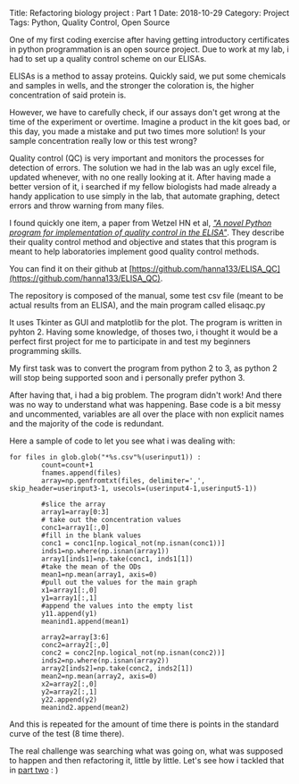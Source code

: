 Title: Refactoring biology project : Part 1
Date: 2018-10-29
Category: Project
Tags: Python, Quality Control, Open Source

One of my first coding exercise after having getting introductory certificates in python programmation
is an open source project. Due to work at my lab, i had to set up a quality control scheme on our ELISAs.

ELISAs is a method to assay proteins. Quickly said, we put some chemicals and samples in wells, 
and the stronger the coloration is, the higher concentration of said protein is. 

However, we have to carefully check, if our assays don't get wrong at the time of the experiment or 
overtime. Imagine a product in the kit goes bad, or this day, you made a mistake and put two times 
more solution! Is your sample concentration really low or this test wrong?

Quality control (QC) is very important and monitors the processes for detection of errors. The solution
we had in the lab was an ugly excel file, updated whenever, with no one really looking at it. After 
having made a better version of it, i searched if my fellow biologists had made already a handy 
application to use simply in the lab, that automate graphing, detect errors and throw warning from 
many files.

I found quickly one item, a paper from Wetzel HN et al, [*"A novel Python program for implementation of quality
control in the ELISA"*](https://www.ncbi.nlm.nih.gov/pubmed/28579365). They describe their quality control
method and objective and states that this program is meant to help laboratories implement good quality control
methods. 

You can find it on their github at [https://github.com/hanna133/ELISA_QC](https://github.com/hanna133/ELISA_QC). 

The repository is composed of the manual, some test csv file (meant to be actual results from an ELISA), and the
main program called elisaqc.py

It uses Tkinter as GUI and matplotlib for the plot. The program is written in pyhton 2. Having some knowledge,
of thoses two, i thought it would be a perfect first project for me to participate in and test
my beginners programming skills.

My first task was to convert the program from python 2 to 3, as python 2 will stop being supported soon and i 
personally prefer python 3. 

After having that, i had a big problem. The program didn't work! And there was no way to understand what was
happening. Base code is a bit messy and uncommented, variables are all over the place with non explicit names 
and the majority of the code is redundant. 

Here a sample of code to let you see what i was dealing with: 
~~~~
for files in glob.glob("*%s.csv"%(userinput1)) :
		count=count+1
		fnames.append(files)
		array=np.genfromtxt(files, delimiter=',', skip_header=userinput3-1, usecols=(userinput4-1,userinput5-1))

		#slice the array
		array1=array[0:3]
		# take out the concentration values
		conc1=array1[:,0]
		#fill in the blank values
		conc1 = conc1[np.logical_not(np.isnan(conc1))]
		inds1=np.where(np.isnan(array1))
		array1[inds1]=np.take(conc1, inds1[1])
		#take the mean of the ODs
		mean1=np.mean(array1, axis=0)
		#pull out the values for the main graph
		x1=array1[:,0]
		y1=array1[:,1]	
		#append the values into the empty list
		y11.append(y1)
		meanind1.append(mean1)

		array2=array[3:6]
		conc2=array2[:,0]
		conc2 = conc2[np.logical_not(np.isnan(conc2))]
		inds2=np.where(np.isnan(array2))
		array2[inds2]=np.take(conc2, inds2[1])
		mean2=np.mean(array2, axis=0)
		x2=array2[:,0]
		y2=array2[:,1]	
		y22.append(y2)
		meanind2.append(mean2)
~~~~

And this is repeated for the amount of time there is points in the standard curve of the test (8 time there). 

The real challenge was searching what was going on, what was supposed to happen and then refactoring it, 
little by little. Let's see how i tackled that in  [part two]({filename}/Refactoring_project_part_2.md) : )  